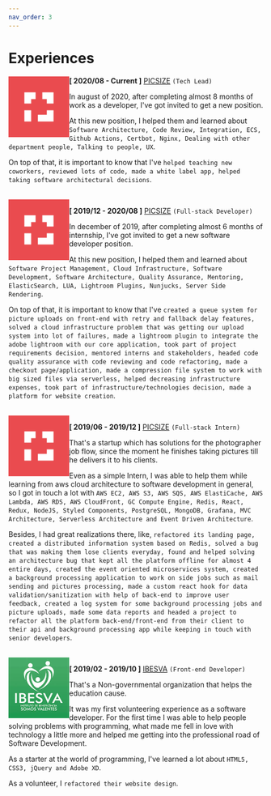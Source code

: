 ```yaml
---
nav_order: 3
---
```


# Experiences

<img src="../assets/experiences/picsize.jpg" align="left" width="120">

**[ 2020/08 - Current ]** [PICSIZE](https://picsize.com.br) ``(Tech Lead)``

In august of 2020, after completing almost 8 months of work as a developer, I've got invited to get a new position.

At this new position, I helped them and learned about `Software Architecture, Code Review, Integration, ECS, Github Actions, Certbot, Nginx, Dealing with other department people, Talking to people, UX`.

On top of that, it is important to know that I've `helped teaching new coworkers, reviewed lots of code, made a white label app, helped taking software architectural decisions`.

<br />

<img src="../assets/experiences/picsize.jpg" align="left" width="120">

**[ 2019/12 - 2020/08 ]** [PICSIZE](https://picsize.com.br) ``(Full-stack Developer)``

In december of 2019, after completing almost 6 months of internship, I've got invited to get a new software developer position.

At this new position, I helped them and learned about `Software Project Management, Cloud Infrastructure, Software Development, Software Architecture, Quality Assurance, Mentoring, ElasticSearch, LUA, Lightroom Plugins, Nunjucks, Server Side Rendering`.

On top of that, it is important to know that I've `created a queue system for picture uploads on front-end with retry and fallback delay features, solved a cloud infrastructure problem that was getting our upload system into lot of failures, made a lightroom plugin to integrate the adobe lightroom with our core application, took part of project requirements decision, mentored interns and stakeholders, headed code quality assurance with code reviewing and code refactoring, made a checkout page/application, made a compression file system to work with big sized files via serverless, helped decreasing infrastructure expenses, took part of infrastructure/technologies decision, made a platform for website creation`.

<br />

<img src="../assets/experiences/picsize.jpg" align="left" width="120">

**[ 2019/06 - 2019/12 ]** [PICSIZE](https://picsize.com.br) ``(Full-stack Intern)``

That's a startup which has solutions for the photographer job flow, since the moment he finishes taking pictures till he delivers it to his clients. 

Even as a simple Intern, I was able to help them while learning from aws cloud architecture to software development in general, so I got in touch a lot with `AWS EC2, AWS S3, AWS SQS, AWS ElastiCache, AWS Lambda, AWS RDS, AWS CloudFront, GC Compute Engine, Redis, React, Redux, NodeJS, Styled Components, PostgreSQL, MongoDB, Grafana, MVC Architecture, Serverless Architecture and Event Driven Architecture`.

Besides, I had great realizations there, like, `refactored its landing page, created a distributed information system based on Redis, solved a bug that was making them lose clients everyday, found and helped solving an architecture bug that kept all the platform offline for almost 4 entire days, created the event oriented microservices system, created a background processing application to work on side jobs such as mail sending and pictures processing, made a custom react hook for data validation/sanitization with help of back-end to improve user feedback, created a log system for some background processing jobs and picture uploads, made some data reports and headed a project to refactor all the platform back-end/front-end from their client to their api and background processing app while keeping in touch with senior developers`.

<br />

<img src="../assets/experiences/ibesva.jpeg" align="left" width="120">

**[ 2019/02 - 2019/10 ]** [IBESVA](https://ibesva.netlify.com) ``(Front-end Developer)``

That's a Non-governmental organization that helps the education cause.

It was my first volunteering experience as a software developer. For the first time I was able to help people solving problems with programming, what made me fell in love with technology a little more and helped me getting into the professional road of Software Development.

As a starter at the world of programming, I've learned a lot about `HTML5, CSS3, jQuery and Adobe XD`.

As a volunteer, I `refactored their website design`.
